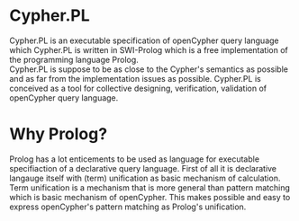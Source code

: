 # Cypher.PL


Cypher.PL is an executable specification of openCypher query language which 
Cypher.PL is written in SWI-Prolog which is a free implementation of the programming language Prolog.  
Cypher.PL is suppose to be as close to the  Cypher's semantics as possible and as far from the implementation issues as possible. 
Cypher.PL is conceived as a tool for collective designing, verification, validation of openCypher query language.


# Why Prolog?
Prolog has a lot enticements to be used as language for executable specifiaction of a declarative query language.
First of all it is declarative langauge itself with (term) unification as basic mechanism of calculation.
Term unification is a mechanism that is more general than pattern matching which is basic mechanism of openCypher.
This makes possible and easy to express openCypher's pattern matching as Prolog's unification.



